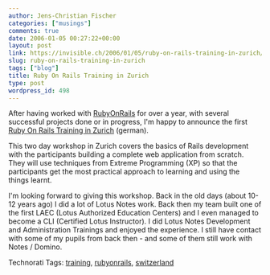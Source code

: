 ```yaml
---
author: Jens-Christian Fischer
categories: ["musings"]
comments: true
date: 2006-01-05 00:27:22+00:00
layout: post
link: https://invisible.ch/2006/01/05/ruby-on-rails-training-in-zurich/
slug: ruby-on-rails-training-in-zurich
tags: ["blog"]
title: Ruby On Rails Training in Zurich
type: post
wordpress_id: 498
---
```


After having worked with [RubyOnRails][1] for over a year, with several successful projects done or in progress, I'm happy to announce the first [Ruby On Rails Training in Zurich][2] (german).

This two day workshop in Zurich covers the basics of Rails development with the participants building a complete web application from scratch. They will use techniques from Extreme Programming (XP) so that the participants get the most practical approach to learning and using the things learnt. 

I'm looking forward to giving this workshop. Back in the old days (about 10-12 years ago) I did a lot of Lotus Notes work. Back then my team built one of the first LAEC (Lotus Authorized Education Centers) and I even managed to become a CLI (Certified Lotus Instructor). I did Lotus Notes Development and Administration Trainings and enjoyed the experience. I still have contact with some of my pupils from back then - and some of them still work with Notes / Domino.


[1]: https://www.rubyonrails.org
[2]: https://www.invisible.ch/static/47/rubyonrailsschulung


Technorati Tags: [training](https://www.technorati.com/tag/training), [rubyonrails](https://www.technorati.com/tag/rubyonrails), [switzerland](https://www.technorati.com/tag/switzerland)
